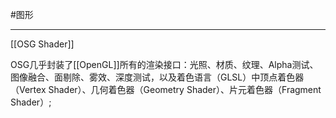#图形 
***
[[OSG Shader]]

OSG几乎封装了[[OpenGL]]所有的渲染接口：光照、材质、纹理、Alpha测试、图像融合、面剔除、雾效、深度测试，以及着色语言（GLSL）中顶点着色器（Vertex Shader）、几何着色器（Geometry Shader）、片元着色器（Fragment Shader）;